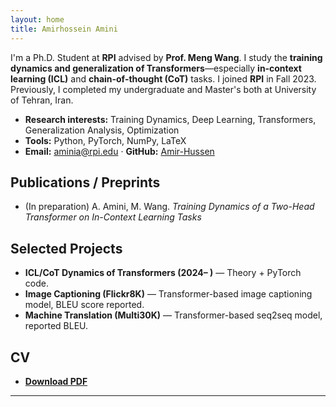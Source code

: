 ```yaml
---
layout: home
title: Amirhossein Amini
---
```


I'm a Ph.D. Student at **RPI** advised by **Prof. Meng Wang**. I study the **training dynamics and generalization of Transformers**—especially **in‑context learning (ICL)** and **chain‑of‑thought (CoT)** tasks. I joined **RPI** in Fall 2023. Previously, I completed my undergraduate and Master's both at University of Tehran, Iran.

- **Research interests:** Training Dynamics, Deep Learning, Transformers, Generalization Analysis, Optimization
- **Tools:** Python, PyTorch, NumPy, LaTeX
- **Email:** <aminia@rpi.edu> · **GitHub:** [Amir-Hussen](https://github.com/Amir-Hussen) 


## Publications / Preprints
- (In preparation) A. Amini, M. Wang. *Training Dynamics of a Two-Head Transformer on In-Context Learning Tasks*

## Selected Projects
- **ICL/CoT Dynamics of Transformers (2024– )** — Theory + PyTorch code.
- **Image Captioning (Flickr8K)** — Transformer-based image captioning model, BLEU score reported.
- **Machine Translation (Multi30K)** — Transformer-based seq2seq model, reported BLEU.


## CV
- **[Download PDF](Amirhossein_Amini_CV.pdf)**

---

